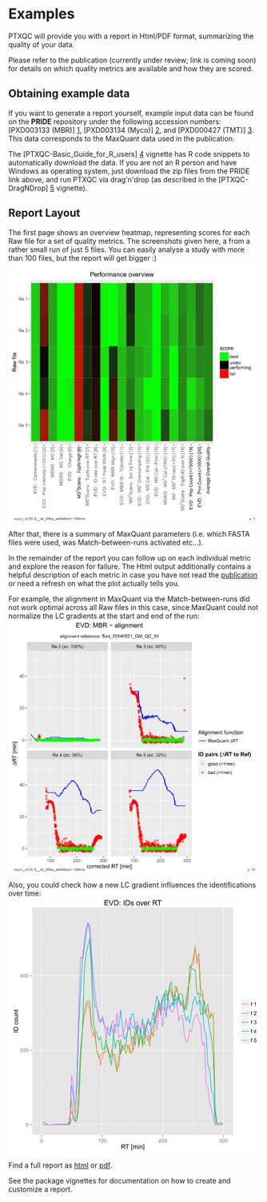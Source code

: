 
# Examples

PTXQC will provide you with a report in Html/PDF format, summarizing the quality of your data.

Please refer to the publication (currently under review; link is coming soon) for details on which quality metrics are available and how they are scored.

## Obtaining example data
If you want to generate a report yourself, example input data can be found on the **PRIDE** repository under the
following accession numbers: [PXD003133 (MBR)] [1], [PXD003134 (Myco)] [2], and [PXD000427 (TMT)] [3].
This data corresponds to the MaxQuant data used in the publication.

The [PTXQC-Basic_Guide_for_R_users] [4] vignette has R code snippets to automatically download the data. If you are not an R person and have Windows as operating system, just download the zip files from the PRIDE link above, and run PTXQC via drag'n'drop (as described in the [PTXQC-DragNDrop] [5] vignette).

## Report Layout

The first page shows an overview heatmap, representing scores for each Raw file for a set of quality metrics.
The screenshots given here, a from a rather small run of just 5 files. You can easily analyse a study with more than 100 files, but the report will get bigger :)

![Overview Heatmap](./example_heatmap.png?raw=true "Overview heatmap showing quality criteria for each LC-MS file")
 
After that, there is a summary of MaxQuant parameters (i.e. which FASTA files were used, was Match-between-runs activated etc...).

In the remainder of the report you can follow up on each individual metric and explore the reason for failure. The Html output additionally contains a
helpful description of each metric in case you have not read the [publication][JPR_paper] or need a refresh on what the plot actually tells you.

For example, the alignment in MaxQuant via the Match-between-runs did not work optimal across all Raw files in this case,
since MaxQuant could not normalize the LC gradients at the start and end of the run:
![Alignment Performance](./example_MBRalignment.png?raw=true "Alignment of 5 raw files (the first file serves as reference here)")

Also, you could check how a new LC gradient influences the identifications over time:
![Identifications over Retention Time](./example_IDoverRT.png?raw=true "Identifications over Retention Time")

Find a full report as [html][example_html] or [pdf][example_pdf].

See the package vignettes for documentation on how to create and customize a report.

  [1]: http://www.ebi.ac.uk/pride/archive/projects/PXD003133
  [2]: http://www.ebi.ac.uk/pride/archive/projects/PXD003134
  [3]: http://www.ebi.ac.uk/pride/archive/projects/PXD000427
  [4]: https://github.com/cbielow/PTXQC/blob/master/vignettes/PTXQC-Basic_Guide_for_R_users.Rmd
  [5]: https://github.com/cbielow/PTXQC/blob/master/vignettes/PTXQC-DragNDrop.Rmd
  [JPR_paper]: https://doi.org/10.1021/acs.jproteome.5b00780
  [example_html]: http://htmlpreview.github.io/?https://github.com/cbielow/PTXQC/blob/master/inst/examples/report_v0.80.0__txt_5files_withMatch-100min.html
  [example_pdf]: report_v0.80.0__txt_5files_withMatch-100min.pdf